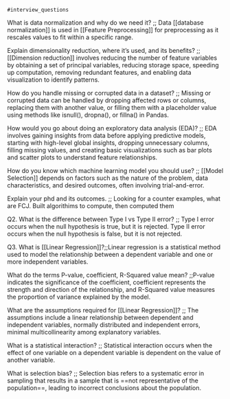 	#interview_questions 

What is data normalization and why do we need it? ;; Data [[database normalization]] is used in [[Feature Preprocessing]] for preprocessing as it rescales values to fit within a specific range.
   
Explain dimensionality reduction, where it’s used, and its benefits? ;; [[Dimension reduction]] involves reducing the number of feature variables by obtaining a set of principal variables, reducing storage space, speeding up computation, removing redundant features, and enabling data visualization to identify patterns.
   
How do you handle missing or corrupted data in a dataset? ;; Missing or corrupted data can be handled by dropping affected rows or columns, replacing them with another value, or filling them with a placeholder value using methods like isnull(), dropna(), or fillna() in Pandas.
<!--SR:!2024-04-15,4,270-->
   

   
How would you go about doing an exploratory data analysis (EDA)? ;; EDA involves gaining insights from data before applying predictive models, starting with high-level global insights, dropping unnecessary columns, filling missing values, and creating basic visualizations such as bar plots and scatter plots to understand feature relationships.
   
How do you know which machine learning model you should use? ;; [[Model Selection]] depends on factors such as the nature of the problem, data characteristics, and desired outcomes, often involving trial-and-error.
   
Explain your phd and its outcomes. ;; Looking for a counter examples, what are FCJ. Built algorithims to compute, then computed them
<!--SR:!2024-04-15,4,270-->
   


Q2. What is the difference between Type I vs Type II error? ;; Type I error occurs when the null hypothesis is true, but it is rejected. Type II error occurs when the null hypothesis is false, but it is not rejected.
<!--SR:!2024-04-12,1,234-->

Q3. What is [[Linear Regression]]?;;Linear regression is a statistical method used to model the relationship between a dependent variable and one or more independent variables. 

What do the terms P-value, coefficient, R-Squared value mean? ;;P-value indicates the significance of the coefficient, coefficient represents the strength and direction of the relationship, and R-Squared value measures the proportion of variance explained by the model.
<!--SR:!2024-04-15,4,270-->

What are the assumptions required for [[Linear Regression]]? ;; The assumptions include a linear relationship between dependent and independent variables, normally distributed and independent errors, minimal multicollinearity among explanatory variables.

What is a statistical interaction? ;; Statistical interaction occurs when the effect of one variable on a dependent variable is dependent on the value of another variable.



What is selection bias? ;; Selection bias refers to a systematic error in sampling that results in a sample that is ==not representative of the population==, leading to incorrect conclusions about the population.
<!--SR:!2024-04-12,1,230-->